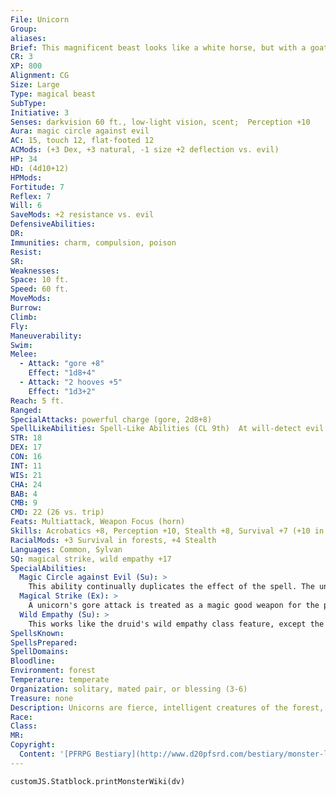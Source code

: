 ```yaml
---
File: Unicorn
Group: 
aliases: 
Brief: This magnificent beast looks like a white horse, but with a goat's beard and a single long ivory horn on its brow.
CR: 3
XP: 800
Alignment: CG
Size: Large
Type: magical beast
SubType: 
Initiative: 3
Senses: darkvision 60 ft., low-light vision, scent;  Perception +10
Aura: magic circle against evil
AC: 15, touch 12, flat-footed 12
ACMods: (+3 Dex, +3 natural, -1 size +2 deflection vs. evil)
HP: 34
HD: (4d10+12)
HPMods: 
Fortitude: 7
Reflex: 7
Will: 6
SaveMods: +2 resistance vs. evil
DefensiveAbilities: 
DR: 
Immunities: charm, compulsion, poison
Resist: 
SR: 
Weaknesses: 
Space: 10 ft.
Speed: 60 ft.
MoveMods: 
Burrow: 
Climb: 
Fly: 
Maneuverability: 
Swim: 
Melee: 
  - Attack: "gore +8"
    Effect: "1d8+4"
  - Attack: "2 hooves +5"
    Effect: "1d3+2"
Reach: 5 ft.
Ranged: 
SpecialAttacks: powerful charge (gore, 2d8+8)
SpellLikeAbilities: Spell-Like Abilities (CL 9th)  At will-detect evil (as free action), light  3/day-cure light wounds  1/day-cure moderate wounds, greater teleport (within its forest territory), neutralize poison (DC 21)
STR: 18
DEX: 17
CON: 16
INT: 11
WIS: 21
CHA: 24
BAB: 4
CMB: 9
CMD: 22 (26 vs. trip)
Feats: Multiattack, Weapon Focus (horn)
Skills: Acrobatics +8, Perception +10, Stealth +8, Survival +7 (+10 in forests)
RacialMods: +3 Survival in forests, +4 Stealth
Languages: Common, Sylvan
SQ: magical strike, wild empathy +17
SpecialAbilities:
  Magic Circle against Evil (Su): >
    This ability continually duplicates the effect of the spell. The unicorn cannot suppress this ability.
  Magical Strike (Ex): >
    A unicorn's gore attack is treated as a magic good weapon for the purposes of damage reduction.
  Wild Empathy (Su): >
    This works like the druid's wild empathy class feature, except the unicorn has a +6 racial bonus on the check. Unicorns with druid levels add this racial modifier to their wild empathy checks.
SpellsKnown: 
SpellsPrepared: 
SpellDomains: 
Bloodline: 
Environment: forest
Temperature: temperate
Organization: solitary, mated pair, or blessing (3-6)
Treasure: none
Description: Unicorns are fierce, intelligent creatures of the forest, noble beasts who keep their own counsel and typically appear only to defend their homes against evil. They universally shun all creatures except for good-aligned fey, good-aligned humanoid women, and the woodlands' native animals, though they may fight alongside other good creatures against common enemies. A typical unicorn is 8 feet long and 5 feet tall at the shoulder, weighing 1,200 pounds.  Unicorns mate for life, and the pairs generally make their homes in specific glades or dells within the vast forests they protect (these regions can cover anywhere from a few dozen square miles to hundreds). They allow good and neutral creatures to pass through, hunt for food, or reside in their woods unharmed, but evil creatures and those who damage the local ecosystem more than necessary through sport hunting or commercial logging are swiftly driven out or killed. On rare occasions, lone unicorns without mates or whose partners have been slain have been known to adopt young women of exceptionally pure virtue as surrogates, allowing the women to ride on their backs and becoming their guardians and protectors for life. This bond generally ends amiably if the woman becomes more committed to someone else-such as a lover or child-giving rise to the myth that unicorns only befriend virgins.  A unicorn's horn is the focus for its powers, and in order to use its spell-like abilities on other creatures the unicorn must touch them with it. Evil creatures greatly value unicorn horns as reagents for healing potions and other dark rites, and a single powdered unicorn horn counts as 1,600 gp when used as a component for crafting healing magic.
Race: 
Class: 
MR: 
Copyright:
  Content: '[PFRPG Bestiary](http://www.d20pfsrd.com/bestiary/monster-listings/magical-beasts/unicorn)'
---
```

```dataviewjs
customJS.Statblock.printMonsterWiki(dv)
```
